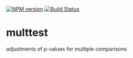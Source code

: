 [![NPM version](https://badge.fury.io/js/multtest.svg)](http://badge.fury.io/js/multtest)
[![Build Status](https://travis-ci.org/Planeshifter/multtest.svg)](https://travis-ci.org/Planeshifter/multtest)

# multtest
adjustments of p-values for multiple comparisons 
